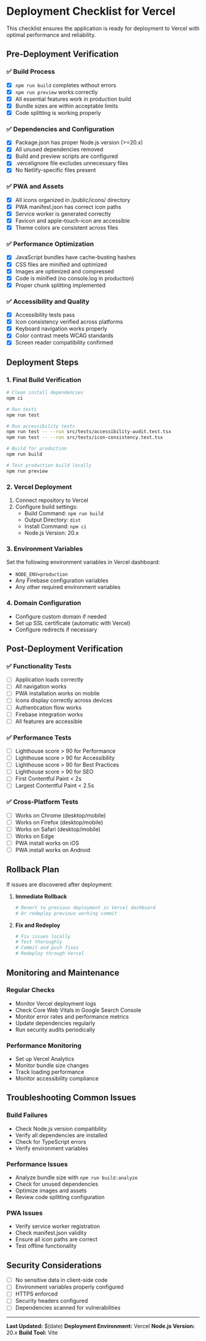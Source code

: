 # Deployment Checklist for Vercel

This checklist ensures the application is ready for deployment to Vercel with optimal performance and reliability.

## Pre-Deployment Verification

### ✅ Build Process
- [x] `npm run build` completes without errors
- [x] `npm run preview` works correctly
- [x] All essential features work in production build
- [x] Bundle sizes are within acceptable limits
- [x] Code splitting is working properly

### ✅ Dependencies and Configuration
- [x] Package.json has proper Node.js version (>=20.x)
- [x] All unused dependencies removed
- [x] Build and preview scripts are configured
- [x] .vercelignore file excludes unnecessary files
- [x] No Netlify-specific files present

### ✅ PWA and Assets
- [x] All icons organized in /public/icons/ directory
- [x] PWA manifest.json has correct icon paths
- [x] Service worker is generated correctly
- [x] Favicon and apple-touch-icon are accessible
- [x] Theme colors are consistent across files

### ✅ Performance Optimization
- [x] JavaScript bundles have cache-busting hashes
- [x] CSS files are minified and optimized
- [x] Images are optimized and compressed
- [x] Code is minified (no console.log in production)
- [x] Proper chunk splitting implemented

### ✅ Accessibility and Quality
- [x] Accessibility tests pass
- [x] Icon consistency verified across platforms
- [x] Keyboard navigation works properly
- [x] Color contrast meets WCAG standards
- [x] Screen reader compatibility confirmed

## Deployment Steps

### 1. Final Build Verification
```bash
# Clean install dependencies
npm ci

# Run tests
npm run test

# Run accessibility tests
npm run test -- --run src/tests/accessibility-audit.test.tsx
npm run test -- --run src/tests/icon-consistency.test.tsx

# Build for production
npm run build

# Test production build locally
npm run preview
```

### 2. Vercel Deployment
1. Connect repository to Vercel
2. Configure build settings:
   - Build Command: `npm run build`
   - Output Directory: `dist`
   - Install Command: `npm ci`
   - Node.js Version: 20.x

### 3. Environment Variables
Set the following environment variables in Vercel dashboard:
- `NODE_ENV=production`
- Any Firebase configuration variables
- Any other required environment variables

### 4. Domain Configuration
- Configure custom domain if needed
- Set up SSL certificate (automatic with Vercel)
- Configure redirects if necessary

## Post-Deployment Verification

### ✅ Functionality Tests
- [ ] Application loads correctly
- [ ] All navigation works
- [ ] PWA installation works on mobile
- [ ] Icons display correctly across devices
- [ ] Authentication flow works
- [ ] Firebase integration works
- [ ] All features are accessible

### ✅ Performance Tests
- [ ] Lighthouse score > 90 for Performance
- [ ] Lighthouse score > 90 for Accessibility
- [ ] Lighthouse score > 90 for Best Practices
- [ ] Lighthouse score > 90 for SEO
- [ ] First Contentful Paint < 2s
- [ ] Largest Contentful Paint < 2.5s

### ✅ Cross-Platform Tests
- [ ] Works on Chrome (desktop/mobile)
- [ ] Works on Firefox (desktop/mobile)
- [ ] Works on Safari (desktop/mobile)
- [ ] Works on Edge
- [ ] PWA install works on iOS
- [ ] PWA install works on Android

## Rollback Plan

If issues are discovered after deployment:

1. **Immediate Rollback**
   ```bash
   # Revert to previous deployment in Vercel dashboard
   # Or redeploy previous working commit
   ```

2. **Fix and Redeploy**
   ```bash
   # Fix issues locally
   # Test thoroughly
   # Commit and push fixes
   # Redeploy through Vercel
   ```

## Monitoring and Maintenance

### Regular Checks
- Monitor Vercel deployment logs
- Check Core Web Vitals in Google Search Console
- Monitor error rates and performance metrics
- Update dependencies regularly
- Run security audits periodically

### Performance Monitoring
- Set up Vercel Analytics
- Monitor bundle size changes
- Track loading performance
- Monitor accessibility compliance

## Troubleshooting Common Issues

### Build Failures
- Check Node.js version compatibility
- Verify all dependencies are installed
- Check for TypeScript errors
- Verify environment variables

### Performance Issues
- Analyze bundle size with `npm run build:analyze`
- Check for unused dependencies
- Optimize images and assets
- Review code splitting configuration

### PWA Issues
- Verify service worker registration
- Check manifest.json validity
- Ensure all icon paths are correct
- Test offline functionality

## Security Considerations

- [ ] No sensitive data in client-side code
- [ ] Environment variables properly configured
- [ ] HTTPS enforced
- [ ] Security headers configured
- [ ] Dependencies scanned for vulnerabilities

---

**Last Updated:** $(date)
**Deployment Environment:** Vercel
**Node.js Version:** 20.x
**Build Tool:** Vite